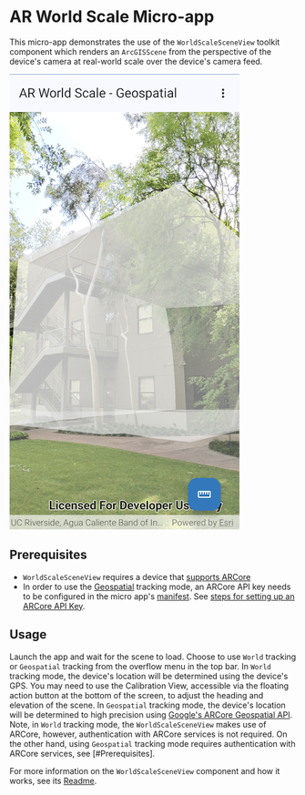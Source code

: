 # AR World Scale Micro-app

This micro-app demonstrates the use of the `WorldScaleSceneView` toolkit component which renders an `ArcGISScene` from the perspective of the device's camera at real-world scale over the device's camera feed.

![Screenshot](../../toolkit/ar/worldscale-screenshot.png)
## Prerequisites

- `WorldScaleSceneView` requires a device that [supports ARCore](https://developers.google.com/ar/devices)
- In order to use the [Geospatial](../../toolkit/ar/src/main/java/com/arcgismaps/toolkit/ar/WorldScaleTrackingMode.kt) tracking mode, an ARCore API key needs to be configured in the micro app's [manifest](app/src/main/AndroidManifest.xml). See [steps for setting up an ARCore API Key](https://developers.google.com/ar/develop/authorization?platform=android#api-key-android).

## Usage

Launch the app and wait for the scene to load. Choose to use `World` tracking or `Geospatial` tracking from the overflow menu in the top bar. In `World` tracking mode, the device's location will be determined using the device's GPS. You may need to use the Calibration View, accessible via the floating action button at the bottom of the screen, to adjust the heading and elevation of the scene. In `Geospatial` tracking mode, the device's location will be determined to high precision using [Google's ARCore Geospatial API](https://developers.google.com/ar/develop/geospatial).
Note, in `World` tracking mode, the `WorldScaleSceneView` makes use of ARCore, however, authentication with ARCore services is not required. On the other hand, using `Geospatial` tracking mode requires authentication with ARCore services, see [#Prerequisites].

For more information on the `WorldScaleSceneView` component and how it works, see its [Readme](../../toolkit/ar/README.md).
